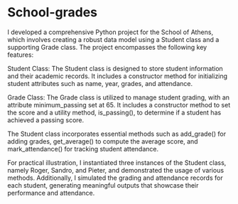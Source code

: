 # School-grades
I developed a comprehensive Python project for the School of Athens, which involves creating a robust data model using a Student class and a supporting Grade class. The project encompasses the following key features:

Student Class: The Student class is designed to store student information and their academic records. It includes a constructor method for initializing student attributes such as name, year, grades, and attendance.

Grade Class: The Grade class is utilized to manage student grading, with an attribute minimum_passing set at 65. It includes a constructor method to set the score and a utility method, is_passing(), to determine if a student has achieved a passing score.

The Student class incorporates essential methods such as add_grade() for adding grades, get_average() to compute the average score, and mark_attendance() for tracking student attendance.

For practical illustration, I instantiated three instances of the Student class, namely Roger, Sandro, and Pieter, and demonstrated the usage of various methods. Additionally, I simulated the grading and attendance records for each student, generating meaningful outputs that showcase their performance and attendance.
